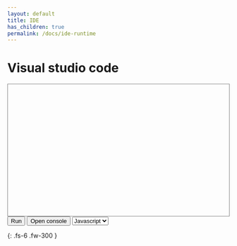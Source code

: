```yaml
---
layout: default
title: IDE
has_children: true
permalink: /docs/ide-runtime
---
```


# Visual studio code

<div id="containerddd" style="height: 300px; border:1px solid grey"></div>
<button type="button" id="clickMe">Run</button>
<button type="button" id="clickConsole">Open console</button>
<select id="jslang">
    <!-- <option value='java'>Java</option> -->
    <option selected value='javascript'>Javascript</option>
    <!-- <option value='python'>Python</option> -->
</select>
<div id="runresult" style="    height: 200px;
    border: 1px solid grey;
    color: red;
    background-color: #1e1e1e;
    padding: 10px 20px; display: none"></div>

{: .fs-6 .fw-300 }

